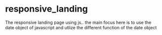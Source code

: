 # responsive_landing
The responsive landing page using js.. the main focus here is to use the date object of javascript and utlize the different function of the date object
